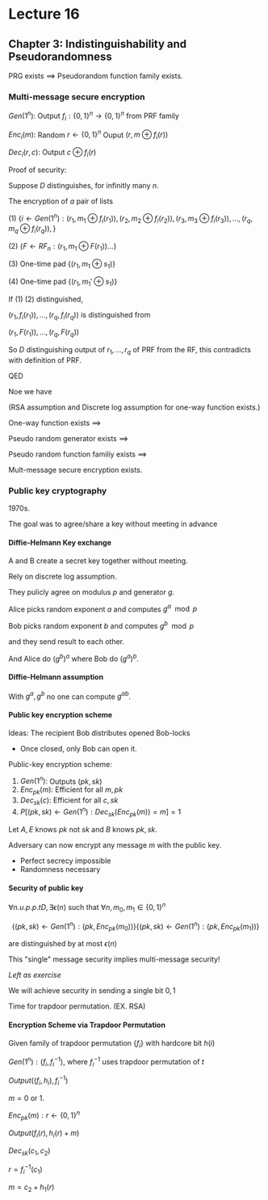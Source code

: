# Lecture 16

## Chapter 3: Indistinguishability and Pseudorandomness

PRG exists $\implies$ Pseudorandom function family exists.

### Multi-message secure encryption

$Gen(1^n):$ Output $f_i:\{0,1\}^n\to \{0,1\}^n$ from PRF family

$Enc_i(m):$ Random $r\gets \{0,1\}^n$
Ouput $(r,m\oplus f_i(r))$

$Dec_i(r,c):$ Output $c\oplus f_i(r)$

Proof of security:

Suppose $D$ distinguishes, for infinitly many $n$.

The encryption of $a$ pair of lists

(1) $\{i\gets Gen(1^n):(r_1,m_1\oplus f_i(r_1)),(r_2,m_2\oplus f_i(r_2)),(r_3,m_3\oplus f_i(r_3)),\ldots,(r_q,m_q\oplus f_i(r_q)), \}$

(2) $\{F\gets RF_n: (r_1,m_1\oplus F(r_1))\ldots\}$

(3) One-time pad $\{(r_1,m_1\oplus s_1)\}$

(4) One-time pad $\{(r_1,m_1'\oplus s_1)\}$

If (1) (2) distinguished, 

$(r_1,f_i(r_1)),\ldots,(r_q,f_i(r_q))$ is distinguished from 

$(r_1,F(r_1)),\ldots, (r_q,F(r_q))$

So $D$ distinguishing output of $r_1,\ldots, r_q$ of PRF from the RF, this contradicts with definition of PRF.

QED

Noe we have 

(RSA assumption and Discrete log assumption for one-way function exists.)

One-way function exists $\implies$

Pseudo random generator exists $\implies$

Pseudo random function familiy exists $\implies$

Mult-message secure encryption exists.

### Public key cryptography

1970s.

The goal was to agree/share a key without meeting in advance

#### Diffie-Helmann Key exchange

A and B create a secret key together without meeting.

Rely on discrete log assumption.

They pulicly agree on modulus $p$ and generator $g$. 

Alice picks random exponent $a$ and computes $g^a\mod p$

Bob picks random exponent $b$ and computes $g^b\mod p$

and they send result to each other.

And Alice do $(g^b)^a$ where Bob do $(g^a)^b$.

#### Diffie-Helmann assumption

With $g^a,g^b$ no one can compute $g^{ab}$.

#### Public key encryption scheme

Ideas: The recipient Bob distributes opened Bob-locks

- Once closed, only Bob can open it.

Public-key encryption scheme:

1. $Gen(1^n):$ Outputs $(pk,sk)$
2. $Enc_{pk}(m):$ Efficient for all $m,pk$
3. $Dec_{sk}(c):$ Efficient for all $c,sk$
4. $P[(pk,sk)\gets Gen(1^n):Dec_{sk}(Enc_{pk}(m))=m]=1$

Let $A, E$ knows $pk$ not $sk$ and $B$ knows $pk,sk$.

Adversary can now encrypt any message $m$ with the public key.

- Perfect secrecy impossible
- Randomness necessary

#### Security of public key

$\forall n.u.p.p.t D,\exists \epsilon(n)$ such that $\forall n,m_0,m_1\in \{0,1\}^n$

$$
\{(pk,sk)\gets Gen(1^n):(pk,Enc_{pk}(m_0))\} \{(pk,sk)\gets Gen(1^n):(pk,Enc_{pk}(m_1))\} 
$$ 

are distinguished by at most $\epsilon (n)$

This "single" message security implies multi-message security!

_Left as exercise_

We will achieve security in sending a single bit $0,1$

Time for trapdoor permutation. (EX. RSA)

#### Encryption Scheme via Trapdoor Permutation

Given family of trapdoor permutation $\{f_i\}$ with hardcore bit $h(i)$

$Gen(1^n):(f_i,f_i^{-1})$, where $f_i^{-1}$ uses trapdoor permutation of $t$

$Output ((f_i,h_i),f_i^{-1})$

$m=0$ or $1$.

$Enc_{pk}(m):r\gets\{0,1\}^n$

$Output (f_i(r),h_i(r)+m)$

$Dec_{sk}(c_1,c_2)$

$r=f_i^{-1}(c_1)$

$m=c_2+h_1(r)$